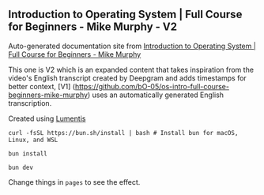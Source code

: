 ## Introduction to Operating System | Full Course for Beginners - Mike Murphy - V2

Auto-generated documentation site from [Introduction to Operating System | Full Course for Beginners - Mike Murphy](https://www.youtube.com/watch?v=dOiA2nNJpc0)

This one is V2 which is an expanded content that takes inspiration from the video's English transcript created by Deepgram and adds timestamps for better context, [V1] (https://github.com/bO-05/os-intro-full-course-beginners-mike-murphy) uses an automatically generated English transcription.

Created using [Lumentis](https://github.com/hrishioa/lumentis)

`curl -fsSL https://bun.sh/install | bash # Install bun for macOS, Linux, and WSL`

`bun install`

`bun dev`

Change things in `pages` to see the effect.